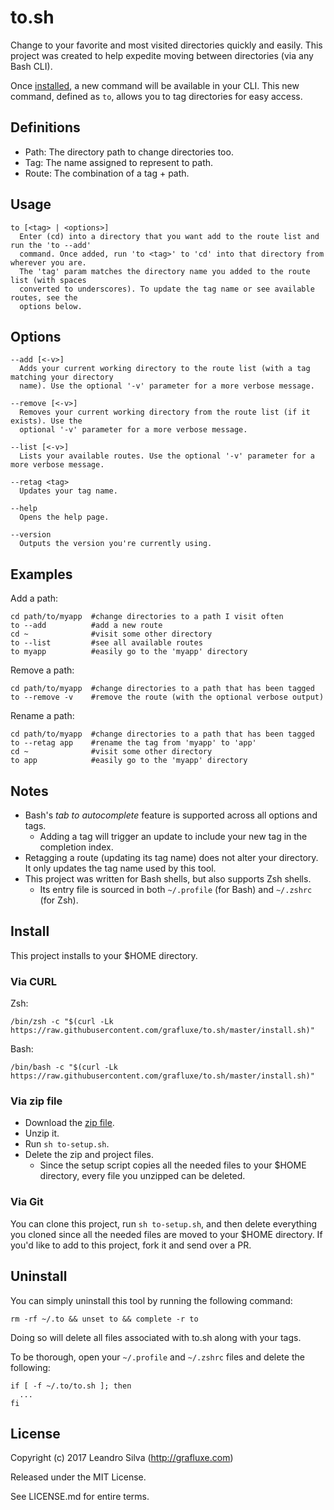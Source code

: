 # to.sh

Change to your favorite and most visited directories quickly and easily. This project was created to help expedite moving between directories (via any Bash CLI).

Once [installed](#install), a new command will be available in your CLI. This new command, defined as `to`, allows you to tag directories for easy access.

## Definitions

- Path: The directory path to change directories too.
- Tag: The name assigned to represent to path.
- Route: The combination of a tag + path.

## Usage

```
to [<tag> | <options>]
  Enter (cd) into a directory that you want add to the route list and run the 'to --add'
  command. Once added, run 'to <tag>' to 'cd' into that directory from wherever you are.
  The 'tag' param matches the directory name you added to the route list (with spaces
  converted to underscores). To update the tag name or see available routes, see the
  options below.
```

## Options

```
--add [<-v>]
  Adds your current working directory to the route list (with a tag matching your directory
  name). Use the optional '-v' parameter for a more verbose message.

--remove [<-v>]
  Removes your current working directory from the route list (if it exists). Use the
  optional '-v' parameter for a more verbose message.

--list [<-v>]
  Lists your available routes. Use the optional '-v' parameter for a more verbose message.

--retag <tag>
  Updates your tag name.

--help
  Opens the help page.

--version
  Outputs the version you're currently using.
```

## Examples

Add a path:

```
cd path/to/myapp  #change directories to a path I visit often
to --add          #add a new route
cd ~              #visit some other directory
to --list         #see all available routes
to myapp          #easily go to the 'myapp' directory
```

Remove a path:

```
cd path/to/myapp  #change directories to a path that has been tagged
to --remove -v    #remove the route (with the optional verbose output)
```

Rename a path:

```
cd path/to/myapp  #change directories to a path that has been tagged
to --retag app    #rename the tag from 'myapp' to 'app'
cd ~              #visit some other directory
to app            #easily go to the 'myapp' directory
```

## Notes

- Bash's *tab to autocomplete* feature is supported across all options and tags.
  - Adding a tag will trigger an update to include your new tag in the completion index.
- Retagging a route (updating its tag name) does not alter your directory. It only updates the tag name used by this tool.
- This project was written for Bash shells, but also supports Zsh shells.
  - Its entry file is sourced in both `~/.profile` (for Bash) and `~/.zshrc` (for Zsh).

## Install

This project installs to your $HOME directory.

### Via CURL

Zsh:
```
/bin/zsh -c "$(curl -Lk https://raw.githubusercontent.com/grafluxe/to.sh/master/install.sh)"
```

Bash:
```
/bin/bash -c "$(curl -Lk https://raw.githubusercontent.com/grafluxe/to.sh/master/install.sh)"
```

### Via zip file

- Download the [zip file](https://github.com/Grafluxe/to.sh/archive/v1.1.0.zip).
- Unzip it.
- Run `sh to-setup.sh`.
- Delete the zip and project files.
  - Since the setup script copies all the needed files to your $HOME directory, every file you unzipped can be deleted.

### Via Git

You can clone this project, run `sh to-setup.sh`, and then delete everything you cloned since all the needed files are moved to your $HOME directory. If you'd like to add to this project, fork it and send over a PR.

## Uninstall

You can simply uninstall this tool by running the following command:

```
rm -rf ~/.to && unset to && complete -r to
```

Doing so will delete all files associated with to.sh along with your tags.

To be thorough, open your `~/.profile` and `~/.zshrc` files and delete the following:

```
if [ -f ~/.to/to.sh ]; then
  ...
fi
```

## License

Copyright (c) 2017 Leandro Silva (http://grafluxe.com)

Released under the MIT License.

See LICENSE.md for entire terms.
